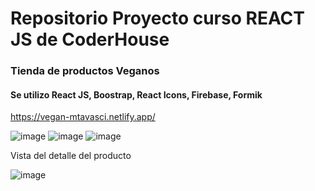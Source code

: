 <h1 >Repositorio Proyecto curso REACT JS de CoderHouse</h1>

<h3>Tienda de productos Veganos </h3>

<h4>Se utilizo React JS, Boostrap, React Icons, Firebase, Formik</h4>

https://vegan-mtavasci.netlify.app/



  
  
![image](https://user-images.githubusercontent.com/87371966/142624935-784de494-dd99-453b-9e2f-9ec4f844b1d3.png)
![image](https://user-images.githubusercontent.com/87371966/142625593-7342d678-72ec-44b8-9b54-9d5ffcb74ce5.png)
![image](https://user-images.githubusercontent.com/87371966/142626002-9a011d6d-f6a4-44f6-9903-2973f718bf86.png)

  Vista del detalle del producto  
  
  ![image](https://user-images.githubusercontent.com/87371966/142626175-83089eef-7faf-4c24-af4e-594aa6af41a0.png)


